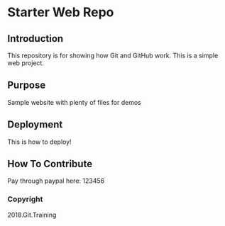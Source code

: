 # Starter Web Repo

## Introduction

This repository is for showing how Git and GitHub work. This is a simple web project.

## Purpose

Sample website with plenty of files for demos

## Deployment

This is how to deploy!

## How To Contribute

Pay through paypal here: 123456

### Copyright

2018.Git.Training